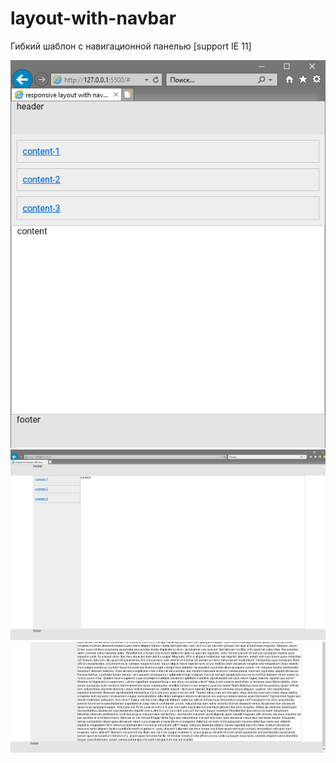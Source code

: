 # layout-with-navbar
Гибкий шаблон с навигационной панелью [support IE 11]

![small](images/small-screen.PNG)
![full](images/full-screen.PNG)
![content](images/content.PNG)
